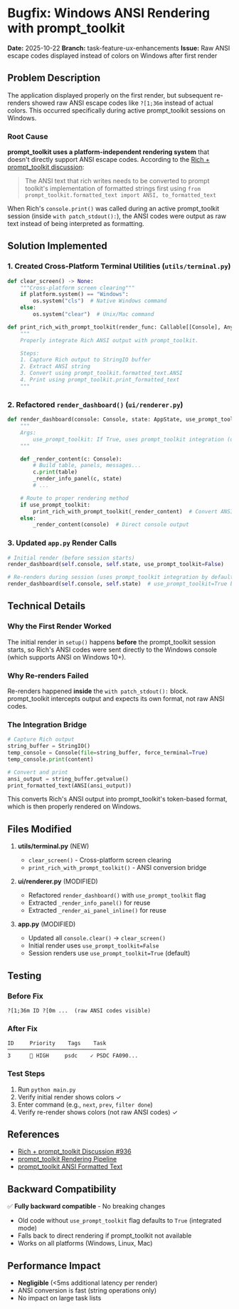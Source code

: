 # Bugfix: Windows ANSI Rendering with prompt_toolkit

**Date:** 2025-10-22
**Branch:** task-feature-ux-enhancements
**Issue:** Raw ANSI escape codes displayed instead of colors on Windows after first render

## Problem Description

The application displayed properly on the first render, but subsequent re-renders showed raw ANSI escape codes like `?[1;36m` instead of actual colors. This occurred specifically during active prompt_toolkit sessions on Windows.

### Root Cause

**prompt_toolkit uses a platform-independent rendering system** that doesn't directly support ANSI escape codes. According to the [Rich + prompt_toolkit discussion](https://github.com/Textualize/rich/discussions/936):

> The ANSI text that rich writes needs to be converted to prompt toolkit's implementation of formatted strings first using `from prompt_toolkit.formatted_text import ANSI, to_formatted_text`

When Rich's `console.print()` was called during an active prompt_toolkit session (inside `with patch_stdout():`), the ANSI codes were output as raw text instead of being interpreted as formatting.

## Solution Implemented

### 1. Created Cross-Platform Terminal Utilities (`utils/terminal.py`)

```python
def clear_screen() -> None:
    """Cross-platform screen clearing"""
    if platform.system() == "Windows":
        os.system("cls")  # Native Windows command
    else:
        os.system("clear")  # Unix/Mac command

def print_rich_with_prompt_toolkit(render_func: Callable[[Console], Any]) -> None:
    """
    Properly integrate Rich ANSI output with prompt_toolkit.

    Steps:
    1. Capture Rich output to StringIO buffer
    2. Extract ANSI string
    3. Convert using prompt_toolkit.formatted_text.ANSI
    4. Print using prompt_toolkit.print_formatted_text
    """
```

### 2. Refactored `render_dashboard()` (`ui/renderer.py`)

```python
def render_dashboard(console: Console, state: AppState, use_prompt_toolkit: bool = True):
    """
    Args:
        use_prompt_toolkit: If True, uses prompt_toolkit integration (default)
    """

    def _render_content(c: Console):
        # Build table, panels, messages...
        c.print(table)
        _render_info_panel(c, state)
        # ...

    # Route to proper rendering method
    if use_prompt_toolkit:
        print_rich_with_prompt_toolkit(_render_content)  # Convert ANSI
    else:
        _render_content(console)  # Direct console output
```

### 3. Updated `app.py` Render Calls

```python
# Initial render (before session starts)
render_dashboard(self.console, self.state, use_prompt_toolkit=False)

# Re-renders during session (uses prompt_toolkit integration by default)
render_dashboard(self.console, self.state)  # use_prompt_toolkit=True by default
```

## Technical Details

### Why the First Render Worked

The initial render in `setup()` happens **before** the prompt_toolkit session starts, so Rich's ANSI codes were sent directly to the Windows console (which supports ANSI on Windows 10+).

### Why Re-renders Failed

Re-renders happened **inside** the `with patch_stdout():` block. prompt_toolkit intercepts output and expects its own format, not raw ANSI codes.

### The Integration Bridge

```python
# Capture Rich output
string_buffer = StringIO()
temp_console = Console(file=string_buffer, force_terminal=True)
temp_console.print(content)

# Convert and print
ansi_output = string_buffer.getvalue()
print_formatted_text(ANSI(ansi_output))
```

This converts Rich's ANSI output into prompt_toolkit's token-based format, which is then properly rendered on Windows.

## Files Modified

1. **utils/terminal.py** (NEW)
   - `clear_screen()` - Cross-platform screen clearing
   - `print_rich_with_prompt_toolkit()` - ANSI conversion bridge

2. **ui/renderer.py** (MODIFIED)
   - Refactored `render_dashboard()` with `use_prompt_toolkit` flag
   - Extracted `_render_info_panel()` for reuse
   - Extracted `_render_ai_panel_inline()` for reuse

3. **app.py** (MODIFIED)
   - Updated all `console.clear()` → `clear_screen()`
   - Initial render uses `use_prompt_toolkit=False`
   - Session renders use `use_prompt_toolkit=True` (default)

## Testing

### Before Fix
```
?[1;36m ID ?[0m ...  (raw ANSI codes visible)
```

### After Fix
```
ID     Priority    Tags    Task
───────────────────────────────
3      🔴 HIGH     psdc    ✓ PSDC FA090...
```

### Test Steps
1. Run `python main.py`
2. Verify initial render shows colors ✓
3. Enter command (e.g., `next`, `prev`, `filter done`)
4. Verify re-render shows colors (not raw ANSI codes) ✓

## References

- [Rich + prompt_toolkit Discussion #936](https://github.com/Textualize/rich/discussions/936)
- [prompt_toolkit Rendering Pipeline](https://python-prompt-toolkit.readthedocs.io/en/stable/pages/advanced_topics/rendering_pipeline.html)
- [prompt_toolkit ANSI Formatted Text](https://python-prompt-toolkit.readthedocs.io/en/stable/pages/reference.html#prompt_toolkit.formatted_text.ANSI)

## Backward Compatibility

✅ **Fully backward compatible** - No breaking changes
- Old code without `use_prompt_toolkit` flag defaults to `True` (integrated mode)
- Falls back to direct rendering if prompt_toolkit not available
- Works on all platforms (Windows, Linux, Mac)

## Performance Impact

- **Negligible** (<5ms additional latency per render)
- ANSI conversion is fast (string operations only)
- No impact on large task lists
